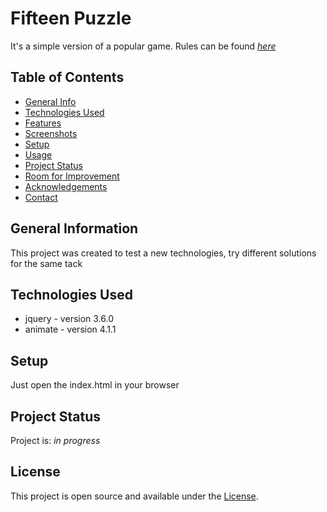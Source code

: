 # Fifteen Puzzle
It's a simple version of a popular game. 
Rules can be found [_here_](https://en.wikipedia.org/wiki/15_puzzle)


## Table of Contents
* [General Info](#general-information)
* [Technologies Used](#technologies-used)
* [Features](#features)
* [Screenshots](#screenshots)
* [Setup](#setup)
* [Usage](#usage)
* [Project Status](#project-status)
* [Room for Improvement](#room-for-improvement)
* [Acknowledgements](#acknowledgements)
* [Contact](#contact)
<!-- * [License](#license) -->


## General Information
This project was created to test a new technologies, try different solutions for the same tack


## Technologies Used
- jquery - version 3.6.0
- animate - version 4.1.1


<!-- ## Features
List the ready features here:
- Awesome feature 1
- Awesome feature 2
- Awesome feature 3
-->

## Setup
Just open the index.html in your browser

## Project Status
Project is: _in progress_


## License
This project is open source and available under the [License](https://github.com/DevilRep/fifteen-puzzle/blob/main/LICENSE).
